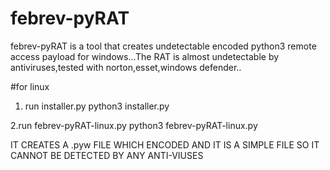 # febrev-pyRAT
febrev-pyRAT is a tool that creates undetectable encoded python3 remote access payload for windows...The RAT is almost undetectable by antiviruses,tested with norton,esset,windows defender..

#for linux 
1. run installer.py
 python3 installer.py
 
2.run febrev-pyRAT-linux.py
  python3 febrev-pyRAT-linux.py
  
  
IT CREATES A .pyw FILE WHICH ENCODED AND IT IS A SIMPLE FILE SO IT CANNOT BE DETECTED BY ANY ANTI-VIUSES
